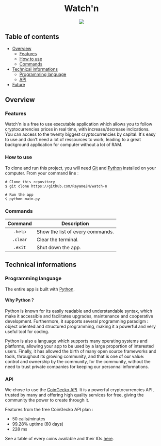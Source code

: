 <h1 align="center">
  Watch'n
</h1>

<div align="center">
  <a href="https://www.python.org/"><img src="http://ForTheBadge.com/images/badges/made-with-python.svg"></a>
</div>


<!-- Table of contents -->

## Table of contents

- [Overview](#overview)
  - [Features](#features)
  - [How to use](#how-to-use)
  - [Commands](#commands)
- [Technical informations](#technical-informations)
  - [Programming language](#programming-language)
  - [API](#api)
- [Future](#future)


<!-- Overview -->

## Overview

### Features

Watch'n is a free to use executable application which allows you to follow cryptocurrencies prices in real time, with increase/decrease indications. You can access to the twenty biggest cryptocurrencies by capital. It's easy to use and don't need a lot of ressources to work, leading to a great background application for computer without a lot of RAM.

### How to use

To clone and run this project, you will need [Git](https://git-scm.com/) and [Python](https://www.python.org/) installed on your computer. From your command line :

```shell
# Clone this repository
$ git clone https://github.com/RayaneJN/watch-n

# Run the app
$ python main.py
```

### Commands

| Command  | Description                                                                                                                                          |
| :------: | ---------------------------------------------------------------------------------------------------------------------------------------------------- |
| `.help`  | Show the list of every commands.                                                                                                                     |
| `.clear` | Clear the terminal.                                                                                                                                  |
| `.exit`  | Shut down the app.                                                                                                                                   |


<!-- Technical informations -->

## Technical informations

### Programming language

The entire app is built with [Python](https://www.python.org/).

#### Why Python ?

Python is known for its easily readable and understandable syntax, which make it accessible and facilitates upgrades, maintenance and cooperative development. Furthermore, it supports several programming paradigm : object oriented and structured programming, making it a powerful and very useful tool for coding.

Python is also a language which supports many operating systems and platforms, allowing your app to be used by a large proportion of interested users. Finally, it has allowed the birth of many open source frameworks and tools, throughout its growing community, and that is one of our value: control and ownership by the community, for the community, without the need to trust private companies for keeping our personnal informations.

### API

We chose to use the [CoinGecko API](https://www.coingecko.com/en/api). It is a powerful cryptocurrencies API, trusted by many and offering high quality services for free, giving the community the power to create through it.

Features from the free CoinGecko API plan :

- 50 calls/minutes
- 99.28% uptime (60 days)
- 228 ms

See a table of every coins available and their IDs [here](https://docs.google.com/spreadsheets/d/1wTTuxXt8n9q7C4NDXqQpI3wpKu1_5bGVmP9Xz0XGSyU/edit#gid=0).